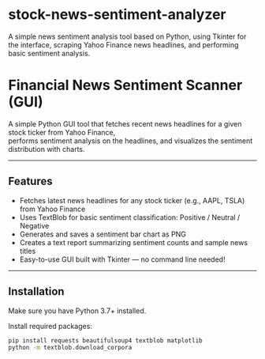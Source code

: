 # stock-news-sentiment-analyzer
A simple news sentiment analysis tool based on Python, using Tkinter for the interface, scraping Yahoo Finance news headlines, and performing basic sentiment analysis.
#  Financial News Sentiment Scanner (GUI)

A simple Python GUI tool that fetches recent news headlines for a given stock ticker from Yahoo Finance,  
performs sentiment analysis on the headlines, and visualizes the sentiment distribution with charts.

---

##  Features

-  Fetches latest news headlines for any stock ticker (e.g., AAPL, TSLA) from Yahoo Finance  
-  Uses TextBlob for basic sentiment classification: Positive / Neutral / Negative  
-  Generates and saves a sentiment bar chart as PNG  
-  Creates a text report summarizing sentiment counts and sample news titles  
-  Easy-to-use GUI built with Tkinter — no command line needed!

---

##  Installation

Make sure you have Python 3.7+ installed.

Install required packages:

```bash
pip install requests beautifulsoup4 textblob matplotlib
python -m textblob.download_corpora
